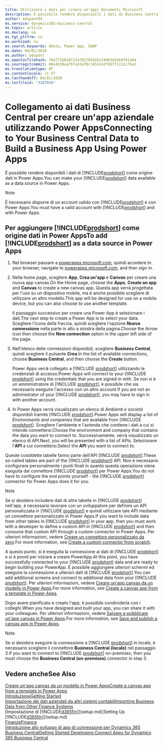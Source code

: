 ```yaml
---
title: Utilizzare i dati per creare un'app| Documenti Microsoft
description: È possibile rendere disponibili i dati di Business Central come origine dati e specificare un URL OData dei service Web per creare un'app aziendale utilizzando Power Apps.
author: edupont04
ms.service: dynamics365-business-central
ms.topic: article
ms.devlang: na
ms.tgt_pltfrm: na
ms.workload: na
ms.search.keywords: OData, Power App, SOAP
ms.date: 04/01/2020
ms.author: edupont
ms.openlocfilehash: f6b771b0107214702785d2b124983eb369741a84
ms.sourcegitcommit: 88e4b30eaf6fa32af0c1452ce2f85ff1111c75e2
ms.translationtype: HT
ms.contentlocale: it-IT
ms.lasthandoff: 04/01/2020
ms.locfileid: "3187918"
---
```

# <a name="connecting-to-your-business-central-data-to-build-a-business-app-using-power-apps"></a><span data-ttu-id="33d2e-103">Collegamento ai dati Business Central per creare un'app aziendale utilizzando Power Apps</span><span class="sxs-lookup"><span data-stu-id="33d2e-103">Connecting to Your Business Central Data to Build a Business App Using Power Apps</span></span>

<span data-ttu-id="33d2e-104">È possibile rendere disponibili i dati di [!INCLUDE[prodshort](includes/prodshort.md)] come origine dati in Power Apps.</span><span class="sxs-lookup"><span data-stu-id="33d2e-104">You can make your [!INCLUDE[prodshort](includes/prodshort.md)] data available as a data source in Power Apps.</span></span>  

> [!NOTE]  
> <span data-ttu-id="33d2e-105">È necessario disporre di un account valido con [!INCLUDE[prodshort](includes/prodshort.md)] e con Power Apps.</span><span class="sxs-lookup"><span data-stu-id="33d2e-105">You must have a valid account with [!INCLUDE[prodshort](includes/prodshort.md)] and with Power Apps.</span></span>  

## <a name="to-add-prodshort-as-a-data-source-in-power-apps"></a><span data-ttu-id="33d2e-106">Per aggiungere [!INCLUDE[prodshort](includes/prodshort.md)] come origine dati in Power Apps</span><span class="sxs-lookup"><span data-stu-id="33d2e-106">To add [!INCLUDE[prodshort](includes/prodshort.md)] as a data source in Power Apps</span></span>

1. <span data-ttu-id="33d2e-107">Nel browser passare a [powerapps.microsoft.com](https://powerapps.microsoft.com/), quindi accedere.</span><span class="sxs-lookup"><span data-stu-id="33d2e-107">In your browser, navigate to [powerapps.microsoft.com](https://powerapps.microsoft.com/), and then sign in.</span></span>
2. <span data-ttu-id="33d2e-108">Nella home page, scegliere **App**, **Crea un'app** e **Canvas** per creare una nuova app canvas.</span><span class="sxs-lookup"><span data-stu-id="33d2e-108">On the Home page, choose the **Apps**, **Create an app** and **Canvas** to create a new canvas app.</span></span> <span data-ttu-id="33d2e-109">Questa app verrà progettata per l'uso su un dispositivo mobile, ma è anche possibile scegliere di utilizzare un altro modello.</span><span class="sxs-lookup"><span data-stu-id="33d2e-109">This app will be designed for use on a mobile device, but you can also choose to use another template.</span></span>

    <span data-ttu-id="33d2e-110">Il passaggio successivo per creare una Power App è selezionare i dati.</span><span class="sxs-lookup"><span data-stu-id="33d2e-110">The next step to create a Power App is to select your data.</span></span> <span data-ttu-id="33d2e-111">Scegliere l'icona della freccia, quindi scegliere l'opzione **Nuova connessione** nella parte in alto a sinistra della pagina.</span><span class="sxs-lookup"><span data-stu-id="33d2e-111">Choose the Arrow icon then choose the **New connection** option in the upper left side of the page.</span></span>
3. <span data-ttu-id="33d2e-112">Nell'elenco delle connessioni disponibili, scegliere **Business Central**, quindi scegliere il pulsante **Crea**.</span><span class="sxs-lookup"><span data-stu-id="33d2e-112">In the list of available connections, choose **Business Central**, and then choose the **Create** button.</span></span>

    <span data-ttu-id="33d2e-113">Power Apps verrà collegato a [!INCLUDE [prodshort](includes/prodshort.md)] utilizzando le credenziali di accesso.</span><span class="sxs-lookup"><span data-stu-id="33d2e-113">Power Apps will connect to your [!INCLUDE [prodshort](includes/prodshort.md)] using the credentials that you are signed in with.</span></span> <span data-ttu-id="33d2e-114">Se non si è un amministratore di [!INCLUDE [prodshort](includes/prodshort.md)], è possibile che sia necessario eseguire l'accesso con un altro account.</span><span class="sxs-lookup"><span data-stu-id="33d2e-114">If you are not an administrator of your [!INCLUDE [prodshort](includes/prodshort.md)], you may have to sign in with another account.</span></span>  

4. <span data-ttu-id="33d2e-115">In Power Apps verrà visualizzato un elenco di *Ambienti e società* disponibili tramite [!INCLUDE [prodshort](includes/prodshort.md)].</span><span class="sxs-lookup"><span data-stu-id="33d2e-115">Power Apps will display a list of *Environments and companies* that are available from [!INCLUDE [prodshort](includes/prodshort.md)].</span></span> <span data-ttu-id="33d2e-116">Scegliere l'ambiente e l'azienda che contiene i dati a cui si intende connettersi.</span><span class="sxs-lookup"><span data-stu-id="33d2e-116">Choose the environment and company that contains the data you want to connect to.</span></span> <span data-ttu-id="33d2e-117">Successivamente, verrà visualizzato un elenco di API.</span><span class="sxs-lookup"><span data-stu-id="33d2e-117">Next, you will be presented with a list of APIs.</span></span> <span data-ttu-id="33d2e-118">Selezionare l'**API** a cui connettersi.</span><span class="sxs-lookup"><span data-stu-id="33d2e-118">Select the **API** you want to connect to.</span></span>

<span data-ttu-id="33d2e-119">Queste cosiddette tabelle fanno parte dell'API [!INCLUDE [prodshort](includes/prodshort.md)].</span><span class="sxs-lookup"><span data-stu-id="33d2e-119">These so-called tables are part of the [!INCLUDE [prodshort](includes/prodshort.md)] API.</span></span> <span data-ttu-id="33d2e-120">Non è necessario configurare personalmente i punti finali in quanto questa operazione viene eseguita dal connettore [!INCLUDE [prodshort](includes/prodshort.md)] per Power Apps.</span><span class="sxs-lookup"><span data-stu-id="33d2e-120">You do not have to configure the end points yourself - the [!INCLUDE [prodshort](includes/prodshort.md)] connector for Power Apps does it for you.</span></span>  

> [!NOTE]
> <span data-ttu-id="33d2e-121">Se si desidera includere dati di altre tabelle in [!INCLUDE [prodshort](includes/prodshort.md)] nell'app, è necessario lavorare con un sviluppatore per definire un API personalizzata in [!INCLUDE [prodshort](includes/prodshort.md)] e quindi utilizzare tale API mediante un connettore personalizzato in Power Apps.</span><span class="sxs-lookup"><span data-stu-id="33d2e-121">If you want to include data from other tables in [!INCLUDE [prodshort](includes/prodshort.md)] in your app, then you must work with a developer to define a custom API in [!INCLUDE [prodshort](includes/prodshort.md)] and then consume that custom API through a custom connector in Power Apps.</span></span> <span data-ttu-id="33d2e-122">Per ulteriori informazioni, vedere [Creare un connettore personalizzato da zero](/connectors/custom-connectors/define-blank).</span><span class="sxs-lookup"><span data-stu-id="33d2e-122">For more information, see [Create a custom connector from scratch](/connectors/custom-connectors/define-blank).</span></span>  

<span data-ttu-id="33d2e-123">A questo punto, si è eseguita la connessione ai dati di [!INCLUDE [prodshort](includes/prodshort.md)] e si è pronti per iniziare a creare PowerApp.</span><span class="sxs-lookup"><span data-stu-id="33d2e-123">At this point, you have successfully connected to your [!INCLUDE [prodshort](includes/prodshort.md)] data and are ready to begin building your PowerApp.</span></span> <span data-ttu-id="33d2e-124">È possibile aggiungere ulteriori schermi ed eseguire la connessione a ulteriori dati di [!INCLUDE [prodshort](includes/prodshort.md)].</span><span class="sxs-lookup"><span data-stu-id="33d2e-124">You can add additional screens and connect to additional data from your [!INCLUDE [prodshort](includes/prodshort.md)].</span></span> <span data-ttu-id="33d2e-125">Per ulteriori informazioni, vedere [Creare un'app canvas da un modello in Power Apps](/powerapps/maker/canvas-apps/get-started-test-drive).</span><span class="sxs-lookup"><span data-stu-id="33d2e-125">For more information, see [Create a canvas app from a template in Power Apps](/powerapps/maker/canvas-apps/get-started-test-drive).</span></span>  

<span data-ttu-id="33d2e-126">Dopo avere pianificato e creato l'app, è possibile condividerla con i colleghi.</span><span class="sxs-lookup"><span data-stu-id="33d2e-126">When you have designed and built your app, you can share it with your colleagues.</span></span> <span data-ttu-id="33d2e-127">Per ulteriori informazioni, vedere [Salvare e pubblicare un'app canvas in Power Apps](/powerapps/maker/canvas-apps/save-publish-app).</span><span class="sxs-lookup"><span data-stu-id="33d2e-127">For more information, see [Save and publish a canvas app in Power Apps](/powerapps/maker/canvas-apps/save-publish-app).</span></span>  

> [!NOTE]
> <span data-ttu-id="33d2e-128">Se si desidera eseguire la connessione a [!INCLUDE [prodshort](includes/prodshort.md)] in locale, è necessario scegliere il connettore **Business Central (locale)** nel passaggio 3.</span><span class="sxs-lookup"><span data-stu-id="33d2e-128">If you want to connect to [!INCLUDE [prodshort](includes/prodshort.md)] on-premises, then you must choose the **Business Central (on-premises)** connector in step 3.</span></span>  

## <a name="see-also"></a><span data-ttu-id="33d2e-129">Vedere anche</span><span class="sxs-lookup"><span data-stu-id="33d2e-129">See Also</span></span>

[<span data-ttu-id="33d2e-130">Creare un'app canvas da un modello in Power Apps</span><span class="sxs-lookup"><span data-stu-id="33d2e-130">Create a canvas app from a template in Power Apps</span></span>](/powerapps/maker/canvas-apps/get-started-test-drive)  
[<span data-ttu-id="33d2e-131">Introduzione</span><span class="sxs-lookup"><span data-stu-id="33d2e-131">Getting Started</span></span>](product-get-started.md)  
[<span data-ttu-id="33d2e-132">Importazione dei dati aziendali da altri sistemi contabili</span><span class="sxs-lookup"><span data-stu-id="33d2e-132">Importing Business Data from Other Finance Systems</span></span>](across-import-data-configuration-packages.md)  
<span data-ttu-id="33d2e-133">[Impostazione di [!INCLUDE[d365fin](includes/d365fin_md.md)]](setup.md)</span><span class="sxs-lookup"><span data-stu-id="33d2e-133">[Setting Up [!INCLUDE[d365fin](includes/d365fin_md.md)]](setup.md)</span></span>  
[<span data-ttu-id="33d2e-134">Finanze</span><span class="sxs-lookup"><span data-stu-id="33d2e-134">Finance</span></span>](finance.md)  
[<span data-ttu-id="33d2e-135">Introduzione allo sviluppo di app di connessione per Dynamics 365 Business Central</span><span class="sxs-lookup"><span data-stu-id="33d2e-135">Getting Started Developing Connect Apps for Dynamics 365 Business Central</span></span>](/dynamics365/business-central/dev-itpro/developer/devenv-develop-connect-apps)  
